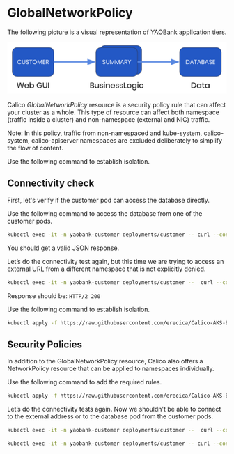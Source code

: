 # GlobalNetworkPolicy

The following picture is a visual representation of YAOBank application tiers.

![alt text](./yaobank-architecture.png "YAOBank")

Calico _GlobalNetworkPolicy_ resource is a security policy rule that can affect your cluster as a whole. This type of resource can affect both namespace (traffic inside a cluster) and non-namespace (external and NIC) traffic.

Note: In this policy, traffic from non-namespaced and kube-system, calico-system, calico-apiserver namespaces are excluded deliberately to simplify the flow of content.

Use the following command to establish isolation.

## Connectivity check
First, let's verify if the customer pod can access the database directly.

Use the following command to access the database from one of the customer pods. 

```bash
kubectl exec -it -n yaobank-customer deployments/customer -- curl --connect-timeout 5 http://database.yaobank-database:2379/v2/keys?recursive=true | python -m json.tool
```

You should get a valid JSON response.

Let’s do the connectivity test again, but this time we are trying to access an external URL from a different namespace that is not explicitly denied.

```bash
kubectl exec -it -n yaobank-customer deployments/customer --  curl --connect-timeout 10 -LIs https://www.google.com/ | egrep HTTP
```
Response should be:
``` HTTP/2 200  ```

Use the following command to establish isolation.

```bash
kubectl apply -f https://raw.githubusercontent.com/erecica/Calico-AKS-BYOCNI/main/Exercises/GlobalNetworkPolicy/default-app-policy.yaml
```

## Security Policies
In addition to the GlobalNetworkPolicy resource, Calico also offers a NetworkPolicy resource that can be applied to namespaces individually. 

Use the following command to add the required rules.

```bash
kubectl apply -f https://raw.githubusercontent.com/erecica/Calico-AKS-BYOCNI/main/Exercises/GlobalNetworkPolicy/networkpolicy.yaml
```

Let’s do the connectivity tests again. Now we shouldn't be able to connect to the external address or to the database pod from the customer pods.

```bash
kubectl exec -it -n yaobank-customer deployments/customer --  curl --connect-timeout 10 -LIs https://www.google.com/ | egrep HTTP
```

```bash
kubectl exec -it -n yaobank-customer deployments/customer -- curl --connect-timeout 5 http://database.yaobank-database:2379/v2/keys?recursive=true | python -m json.tool
```

